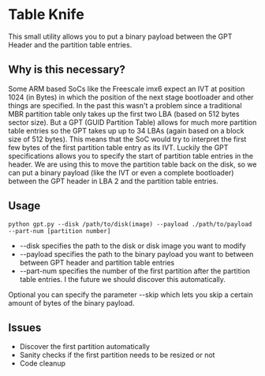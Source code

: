 Table Knife
===========
This small utility allows you to put a binary payload between the GPT Header and the partition table entries. 

Why is this necessary? 
----------------------
Some ARM based SoCs like the Freescale imx6 expect an IVT at position 1024 (in Bytes) in which the position of the next stage bootloader and other things are specified. In the past this wasn't a problem since a traditional MBR partition table only takes up the first two LBA (based on 512 bytes sector size). But a GPT (GUID Partition Table) allows for much more partition table entries so the GPT takes up up to 34 LBAs (again based on a block size of 512 bytes). This means that the SoC would try to interpret the first few bytes of the first partition table entry as its IVT.
Luckily the GPT specifications allows you to specify the start of partition table entries in the header. We are using this to move the partition table back on the disk, so we can put a binary payload (like the IVT or even a complete bootloader) between the GPT header in LBA 2 and the partition table entries.

Usage
-----
`python gpt.py --disk /path/to/disk(image) --payload ./path/to/payload --part-num [partition number]`

* --disk specifies the path to the disk or disk image you want to modify
* --payload specifies the path to the binary payload you want to between between GPT header and partition table entries
* --part-num specifies the number of the first partition after the partition table entries. I the future we should discover this automatically. 

Optional you can specify the parameter --skip which lets you skip a certain amount of bytes of the binary payload.

Issues
------
* Discover the first partition automatically
* Sanity checks if the first partition needs to be resized or not
* Code cleanup